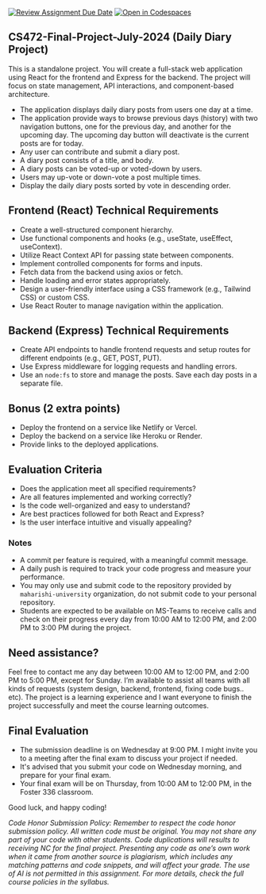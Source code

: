 [![Review Assignment Due Date](https://classroom.github.com/assets/deadline-readme-button-22041afd0340ce965d47ae6ef1cefeee28c7c493a6346c4f15d667ab976d596c.svg)](https://classroom.github.com/a/2IAatefz)
[![Open in Codespaces](https://classroom.github.com/assets/launch-codespace-2972f46106e565e64193e422d61a12cf1da4916b45550586e14ef0a7c637dd04.svg)](https://classroom.github.com/open-in-codespaces?assignment_repo_id=15403923)
## CS472-Final-Project-July-2024 (Daily Diary Project)
This is a standalone project. You will create a full-stack web application using React for the frontend and Express for the backend. The project will focus on state management, API interactions, and component-based architecture.
* The application displays daily diary posts from users one day at a time.
* The application provide ways to browse previous days (history) with two navigation buttons, one for the previous day, and another for the upcoming day. The upcoming day button will deactivate is the current posts are for today.
* Any user can contribute and submit a diary post.
* A diary post consists of a title, and body.
* A diary posts can be voted-up or voted-down by users.
* Users may up-vote or down-vote a post multiple times.
* Display the daily diary posts sorted by vote in descending order.

## Frontend (React) Technical Requirements
* Create a well-structured component hierarchy.
* Use functional components and hooks (e.g., useState, useEffect, useContext).
* Utilize React Context API for passing state between components.
* Implement controlled components for forms and inputs.
* Fetch data from the backend using axios or fetch.
* Handle loading and error states appropriately.
* Design a user-friendly interface using a CSS framework (e.g., Tailwind CSS) or custom CSS.
* Use React Router to manage navigation within the application.
  
## Backend (Express) Technical Requirements
* Create API endpoints to handle frontend requests and setup routes for different endpoints (e.g., GET, POST, PUT).
* Use Express middleware for logging requests and handling errors.
* Use an `node:fs` to store and manage the posts. Save each day posts in a separate file.

## Bonus (2 extra points)
* Deploy the frontend on a service like Netlify or Vercel.
* Deploy the backend on a service like Heroku or Render.
* Provide links to the deployed applications.

## Evaluation Criteria
* Does the application meet all specified requirements?
* Are all features implemented and working correctly?
* Is the code well-organized and easy to understand?
* Are best practices followed for both React and Express?
* Is the user interface intuitive and visually appealing?

### Notes
* A commit per feature is required, with a meaningful commit message.
* A daily push is required to track your code progress and measure your performance.
* You may only use and submit code to the repository provided by `maharishi-university` organization, do not submit code to your personal repository.
* Students are expected to be available on MS-Teams to receive calls and check on their progress every day from 10:00 AM to 12:00 PM, and 2:00 PM to 3:00 PM during the project.

## Need assistance?
Feel free to contact me any day between 10:00 AM to 12:00 PM, and 2:00 PM to 5:00 PM, except for Sunday. I’m available to assist all teams with all kinds of requests (system design, backend, frontend, fixing code bugs.. etc). The project is a learning experience and I want everyone to finish the project successfully and meet the course learning outcomes.

## Final Evaluation 
* The submission deadline is on Wednesday at 9:00 PM. I might invite you to a meeting after the final exam to discuss your project if needed.
* It's advised that you submit your code on Wednesday morning, and prepare for your final exam.
* Your final exam will be on Thursday, from 10:00 AM to 12:00 PM, in the Foster 336 classroom.

Good luck, and happy coding!

_Code Honor Submission Policy: Remember to respect the code honor submission policy. All written code must be original. You may not share any part of your code with other students. Code duplications will results to receiving NC for the final project. Presenting any code as one’s own work when it came from another source is plagiarism, which includes any matching patterns and code snippets, and will affect your grade. The use of AI is not permitted in this assignment. For more details, check the full course policies in the syllabus._
